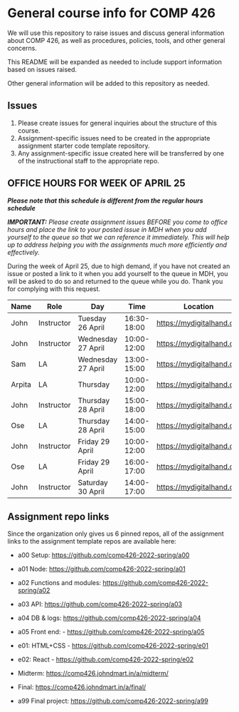 # General course info for COMP 426

We will use this repository to raise issues and discuss general information about COMP 426, as well as procedures, policies, tools, and other general concerns.

This README will be expanded as needed to include support information based on issues raised. 

Other general information will be added to this repository as needed.

## Issues

1. Please create issues for general inquiries about the structure of this course.
2. Assignment-specific issues need to be created in the appropriate assignment starter code template repository.
3. Any assignment-specific issue created here will be transferred by one of the instructional staff to the appropriate repo.

## OFFICE HOURS FOR WEEK OF APRIL 25

***Please note that this schedule is different from the regular hours schedule***

***IMPORTANT:** Please create assignment issues BEFORE you come to office hours and place the link to your posted issue in MDH when you add yourself to the queue so that we can reference it immediately. This will help up to address helping you with the assignments much more efficiently and effectively.*

During the week of April 25, due to high demand, if you have not created an issue or posted a link to it when you add yourself to the queue in MDH, you will be asked to do so and returned to the queue while you do. Thank you for complying with this request.

| Name | Role | Day | Time | Location |
| --- | --- | --- | --- | --- |
| John | Instructor | Tuesday 26 April | 16:30-18:00 | https://mydigitalhand.org |
| John | Instructor | Wednesday 27 April | 10:00-12:00 | https://mydigitalhand.org |
| Sam | LA | Wednesday 27 April | 13:00-15:00 | https://mydigitalhand.org |
| Arpita | LA | Thursday | 10:00-12:00 | https://mydigitalhand.org |
| John | Instructor | Thursday 28 April | 15:00-18:00 | https://mydigitalhand.org |
| Ose | LA | Thursday 28 April | 14:00-15:00 | https://mydigitalhand.org |
| John | Instructor | Friday 29 April | 10:00-12:00 | https://mydigitalhand.org |
| Ose | LA | Friday 29 April | 16:00-17:00 | https://mydigitalhand.org |
| John | Instructor | Saturday 30 April | 14:00-17:00 | https://mydigitalhand.org |

<!--

| Name | Role | Day | Time | Location |
| --- | --- | --- | --- | --- |
| Cameron | TA | Monday | 13:00-15:00 | https://mydigitalhand.org |
| Ellis | LA | Monday | 16:00-18:00 | https://mydigitalhand.org |
| Arpita| LA | Tuesday | 9:30-11:30| https://mydigitalhand.org |
| Dylan | LA | Tuesday | 13:30-15:30 | https://mydigitalhand.org |
| John | Instructor | Tuesday | 16:45-17:45 | https://mydigitalhand.org |
| Cameron | TA | Wednesday | 13:00-15:00 | https://mydigitalhand.org |
| Sam | LA | Wednesday | 13:00-15:00 | https://mydigitalhand.org |
| Ose | LA | Wednesday | 15:30-16:30 | https://mydigitalhand.org |
| Ellis | LA | Wednesday | 16:00-18:00 | https://mydigitalhand.org |
| Arpita | LA | Thursday | 9:30-11:30 | https://mydigitalhand.org |
| Mohaiminul | TA | Thursday | 11:00-13:00 | https://mydigitalhand.org |
| Dylan | LA | Thursday | 13:30-15:30 | https://mydigitalhand.org |
| John | Instructor | Thursday | 16:45-17:45 | https://mydigitalhand.org |
| Sam | LA | Friday | 13:00-15:00 | https://mydigitalhand.org |
| Ose | LA | Friday | 15:30-16:30 | https://mydigitalhand.org |

-->

## Assignment repo links

Since the organization only gives us 6 pinned repos, all of the assignment links to the assignment template repos are available here:

- a00 Setup: https://github.com/comp426-2022-spring/a00

- a01 Node: https://github.com/comp426-2022-spring/a01

- a02 Functions and modules: https://github.com/comp426-2022-spring/a02

- a03 API: https://github.com/comp426-2022-spring/a03

- a04 DB & logs: https://github.com/comp426-2022-spring/a04

- a05 Front end: - https://github.com/comp426-2022-spring/a05

- e01: HTML+CSS - https://github.com/comp426-2022-spring/e01

- e02: React - https://github.com/comp426-2022-spring/e02

- Midterm: https://comp426.johndmart.in/a/midterm/

- Final: https://comp426.johndmart.in/a/final/

- a99 Final project: https://github.com/comp426-2022-spring/a99
